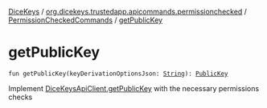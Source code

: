 [DiceKeys](../../index.md) / [org.dicekeys.trustedapp.apicommands.permissionchecked](../index.md) / [PermissionCheckedCommands](index.md) / [getPublicKey](./get-public-key.md)

# getPublicKey

`fun getPublicKey(keyDerivationOptionsJson: `[`String`](https://kotlinlang.org/api/latest/jvm/stdlib/kotlin/-string/index.html)`): `[`PublicKey`](../../org.dicekeys.crypto.seeded/-public-key/index.md)

Implement [DiceKeysApiClient.getPublicKey](../../org.dicekeys.api/-dice-keys-api-client/get-public-key.md) with the necessary permissions checks

